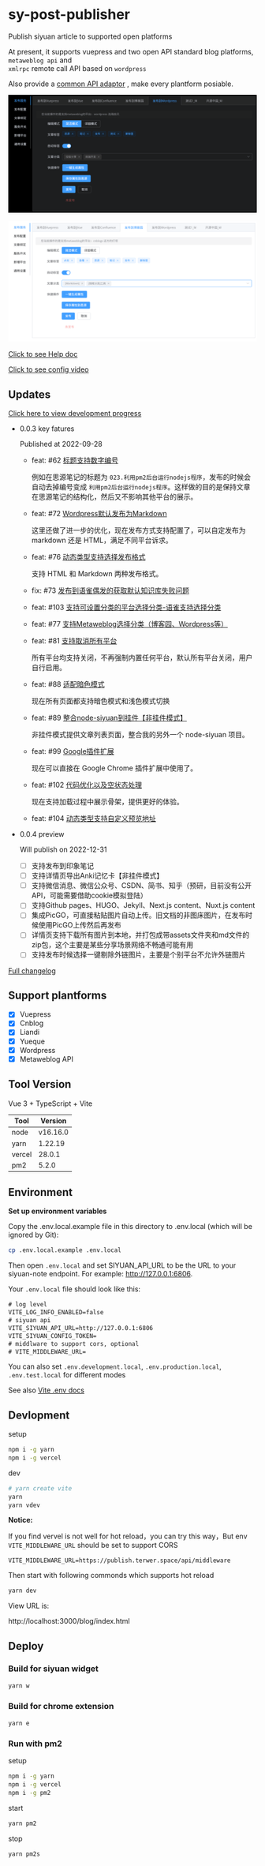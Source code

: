 # sy-post-publisher

Publish siyuan article to supported open platforms

At present, it supports vuepress and two open API standard blog platforms, `metaweblog api` and  
`xmlrpc` remote call API based on <code>wordpress</code>

Also provide a [common API adaptor](https://github.com/terwer/src-sy-post-publisher/blob/main/src/lib/api.ts) , make
every plantform posiable.

![](preview.png)

![](preview-light.png)

[Click to see Help doc](https://mp.terwer.space/post/readme-1j4ltp.html)

[Click to see config video](https://mp.terwer.space/post/configure-entry-video-brpm9.html)

## Updates

[Click here to view development progress](https://github.com/users/terwer/projects/1/views/1)

* 0.0.3 key fatures

  Published at 2022-09-28

    * feat: #62 [标题支持数字编号](https://github.com/terwer/src-sy-post-publisher/pull/62)

      例如在思源笔记的标题为 `023.利用pm2后台运行nodejs程序`，发布的时候会自动去掉编号变成 `利用pm2后台运行nodejs程序`。这样做的目的是保持文章在思源笔记的结构化，然后又不影响其他平台的展示。
    * feat: #72 [Wordpress默认发布为Markdown](https://github.com/terwer/src-sy-post-publisher/pull/72)

      这里还做了进一步的优化，现在发布方式支持配置了，可以自定发布为 markdown 还是 HTML，满足不同平台诉求。
    * feat: #76 [动态类型支持选择发布格式](https://github.com/terwer/src-sy-post-publisher/pull/76)

      支持 HTML 和 Markdown 两种发布格式。
    * fix: #73 [发布到语雀偶发的获取默认知识库失败问题](https://github.com/terwer/src-sy-post-publisher/pull/73)
    * feat: #103 [支持可设置分类的平台选择分类-语雀支持选择分类](https://github.com/terwer/src-sy-post-publisher/pull/103)
    * feat: #77 [支持Metaweblog选择分类（博客园、Wordpress等）](https://github.com/terwer/src-sy-post-publisher/pull/77)
    * feat: #81 [支持取消所有平台](https://github.com/terwer/src-sy-post-publisher/pull/81)

      所有平台均支持关闭，不再强制内置任何平台，默认所有平台关闭，用户自行启用。
    * feat: #88 [适配暗色模式](https://github.com/terwer/src-sy-post-publisher/pull/88)​

      现在所有页面都支持暗色模式和浅色模式切换
    * feat: #89 [整合node-siyuan到挂件【非挂件模式】](https://github.com/terwer/src-sy-post-publisher/pull/89)​

      非挂件模式提供文章列表页面，整合我的另外一个 node-siyuan 项目。
    * feat: #99 [Google插件扩展](https://github.com/terwer/src-sy-post-publisher/pull/99)​

      现在可以直接在 Google Chrome 插件扩展中使用了。
    * feat: #102 [代码优化以及空状态处理](https://github.com/terwer/src-sy-post-publisher/pull/102)​

      现在支持加载过程中展示骨架，提供更好的体验。
    * feat: #104 [动态类型支持自定义预览地址](https://github.com/terwer/src-sy-post-publisher/pull/104)​

* 0.0.4 preview

  Will publish on 2022-12-31

    * [ ] 支持发布到印象笔记
    * [ ] 支持详情页导出Anki记忆卡【非挂件模式】
    * [ ] 支持微信消息、微信公众号、CSDN、简书、知乎（预研，目前没有公开API，可能需要借助cookie模拟登陆）
    * [ ] 支持Github pages、HUGO、Jekyll、Next.js content、Nuxt.js content
    * [ ] 集成PicGO，可直接粘贴图片自动上传。旧文档的非图床图片，在发布时候使用PicGO上传然后再发布
    * [ ] 详情页支持下载所有图片到本地，并打包成带assets文件夹和md文件的zip包，这个主要是某些分享场景网络不畅通可能有用
    * [ ] 支持发布时候选择一键剔除外链图片，主要是个别平台不允许外链图片

[Full changelog](Changelog-en-US.md)

## Support plantforms

* [X] Vuepress
* [X] Cnblog
* [X] Liandi
* [X] Yueque
* [X] Wordpress
* [X] Metaweblog API

## Tool Version

Vue 3 + TypeScript + Vite

|Tool|Version|
| ------| --------|
|node|v16.16.0|
|yarn|1.22.19|
|vercel|28.0.1|
|pm2|5.2.0|

## Environment

**Set up environment variables**

Copy the .env.local.example file in this directory to .env.local (which will be ignored by Git):

```bash
cp .env.local.example .env.local
```

Then open `.env.local` and set SIYUAN_API_URL to be the URL to your siyuan-note endpoint. For
example: http://127.0.0.1:6806.

Your `.env.local` file should look like this:

```properties
# log level
VITE_LOG_INFO_ENABLED=false
# siyuan api
VITE_SIYUAN_API_URL=http://127.0.0.1:6806
VITE_SIYUAN_CONFIG_TOKEN=
# middlware to support cors, optional
# VITE_MIDDLEWARE_URL=
```

You can also set `.env.development.local`, `.env.production.local`, `.env.test.local` for different modes

See also [Vite .env docs](https://cn.vitejs.dev/guide/env-and-mode.html#env-files)

## Devlopment

setup

```bash
npm i -g yarn
npm i -g vercel
```

dev

```bash
# yarn create vite
yarn
yarn vdev
```

**Notice:**

If you find vervel is not well for hot reload，you can try this way，But env `VITE_MIDDLEWARE_URL` should be set to support CORS

```properties
VITE_MIDDLEWARE_URL=https://publish.terwer.space/api/middleware
```

Then start with following commonds which supports hot reload

```bash
yarn dev
```

View URL is:

http://localhost:3000/blog/index.html

## Deploy

### Build for siyuan widget

```bash
yarn w
```

### Build for chrome extension

```bash
yarn e
```

### Run with pm2

setup

```bash
npm i -g yarn
npm i -g vercel
npm i -g pm2
```

start

```bash
yarn pm2
```

stop

```bash
yarn pm2s
```